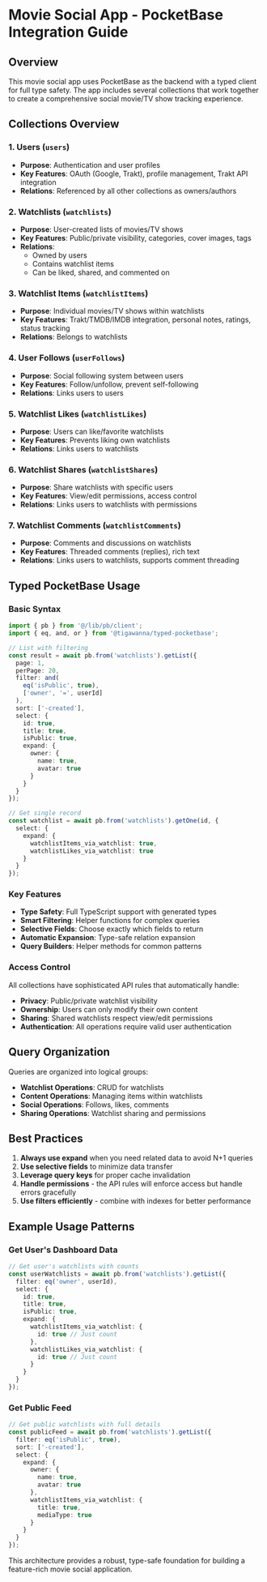 # Movie Social App - PocketBase Integration Guide

## Overview

This movie social app uses PocketBase as the backend with a typed client for full type safety. The app includes several collections that work together to create a comprehensive social movie/TV show tracking experience.

## Collections Overview

### 1. **Users** (`users`)
- **Purpose**: Authentication and user profiles
- **Key Features**: OAuth (Google, Trakt), profile management, Trakt API integration
- **Relations**: Referenced by all other collections as owners/authors

### 2. **Watchlists** (`watchlists`)
- **Purpose**: User-created lists of movies/TV shows
- **Key Features**: Public/private visibility, categories, cover images, tags
- **Relations**: 
  - Owned by users
  - Contains watchlist items
  - Can be liked, shared, and commented on

### 3. **Watchlist Items** (`watchlistItems`)
- **Purpose**: Individual movies/TV shows within watchlists
- **Key Features**: Trakt/TMDB/IMDB integration, personal notes, ratings, status tracking
- **Relations**: Belongs to watchlists

### 4. **User Follows** (`userFollows`)
- **Purpose**: Social following system between users
- **Key Features**: Follow/unfollow, prevent self-following
- **Relations**: Links users to users

### 5. **Watchlist Likes** (`watchlistLikes`)
- **Purpose**: Users can like/favorite watchlists
- **Key Features**: Prevents liking own watchlists
- **Relations**: Links users to watchlists

### 6. **Watchlist Shares** (`watchlistShares`)
- **Purpose**: Share watchlists with specific users
- **Key Features**: View/edit permissions, access control
- **Relations**: Links users to watchlists with permissions

### 7. **Watchlist Comments** (`watchlistComments`)
- **Purpose**: Comments and discussions on watchlists
- **Key Features**: Threaded comments (replies), rich text
- **Relations**: Links users to watchlists, supports comment threading

## Typed PocketBase Usage

### Basic Syntax
```typescript
import { pb } from '@/lib/pb/client';
import { eq, and, or } from '@tigawanna/typed-pocketbase';

// List with filtering
const result = await pb.from('watchlists').getList({
  page: 1,
  perPage: 20,
  filter: and(
    eq('isPublic', true),
    ['owner', '=', userId]
  ),
  sort: ['-created'],
  select: {
    id: true,
    title: true,
    isPublic: true,
    expand: {
      owner: {
        name: true,
        avatar: true
      }
    }
  }
});

// Get single record
const watchlist = await pb.from('watchlists').getOne(id, {
  select: {
    expand: {
      watchlistItems_via_watchlist: true,
      watchlistLikes_via_watchlist: true
    }
  }
});
```

### Key Features
- **Type Safety**: Full TypeScript support with generated types
- **Smart Filtering**: Helper functions for complex queries
- **Selective Fields**: Choose exactly which fields to return
- **Automatic Expansion**: Type-safe relation expansion
- **Query Builders**: Helper methods for common patterns

### Access Control
All collections have sophisticated API rules that automatically handle:
- **Privacy**: Public/private watchlist visibility
- **Ownership**: Users can only modify their own content
- **Sharing**: Shared watchlists respect view/edit permissions
- **Authentication**: All operations require valid user authentication

## Query Organization

Queries are organized into logical groups:
- **Watchlist Operations**: CRUD for watchlists
- **Content Operations**: Managing items within watchlists
- **Social Operations**: Follows, likes, comments
- **Sharing Operations**: Watchlist sharing and permissions

## Best Practices

1. **Always use expand** when you need related data to avoid N+1 queries
2. **Use selective fields** to minimize data transfer
3. **Leverage query keys** for proper cache invalidation
4. **Handle permissions** - the API rules will enforce access but handle errors gracefully
5. **Use filters efficiently** - combine with indexes for better performance

## Example Usage Patterns

### Get User's Dashboard Data
```typescript
// Get user's watchlists with counts
const userWatchlists = await pb.from('watchlists').getList({
  filter: eq('owner', userId),
  select: {
    id: true,
    title: true,
    isPublic: true,
    expand: {
      watchlistItems_via_watchlist: { 
        id: true // Just count
      },
      watchlistLikes_via_watchlist: {
        id: true // Just count
      }
    }
  }
});
```

### Get Public Feed
```typescript
// Get public watchlists with full details
const publicFeed = await pb.from('watchlists').getList({
  filter: eq('isPublic', true),
  sort: ['-created'],
  select: {
    expand: {
      owner: {
        name: true,
        avatar: true
      },
      watchlistItems_via_watchlist: {
        title: true,
        mediaType: true
      }
    }
  }
});
```

This architecture provides a robust, type-safe foundation for building a feature-rich movie social application.
